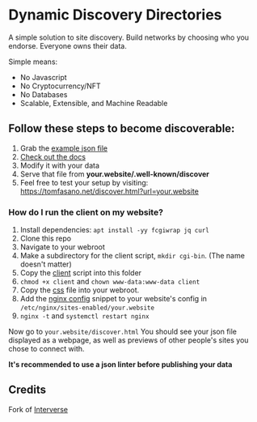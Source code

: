 # Dynamic Discovery Directories

A simple solution to site discovery. Build networks by choosing who you endorse. Everyone owns their data.

Simple means:
* No Javascript
* No Cryptocurrency/NFT
* No Databases
* Scalable, Extensible, and Machine Readable

## Follow these steps to become discoverable:

1) Grab the [example json file](https://codeberg.org/onasaft/Discover/src/branch/master/.well-known/discover)
2) [Check out the docs](https://codeberg.org/onasaft/Discover/src/branch/master/Docs/README.md)
3) Modify it with your data
4) Serve that file from **your.website/.well-known/discover**
5) Feel free to test your setup by visiting:
https://tomfasano.net/discover.html?url=your.website

### How do I run the client on my website?

1) Install dependencies: `apt install -yy fcgiwrap jq curl`
2) Clone this repo
3) Navigate to your webroot
4) Make a subdirectory for the client script, `mkdir cgi-bin`. (The name doesn't matter)
5) Copy the [client](src/client) script into this folder
6) `chmod +x client` and `chown www-data:www-data client`
7) Copy the [css](src/discover.css) file into your webroot.
8) Add the [nginx config](https://codeberg.org/onasaft/Discover/src/branch/master/Docs/Hosting/nginx.md) snippet to your website's config in `/etc/nginx/sites-enabled/your.website`
9) `nginx -t` and `systemctl restart nginx`

Now go to `your.website/discover.html`
You should see your json file displayed as a webpage, as well as previews of other people's sites you chose to connect with.

**It's recommended to use a json linter before publishing your data**

## Credits
Fork of [Interverse](https://codeberg.org/gabe/Interverse)
